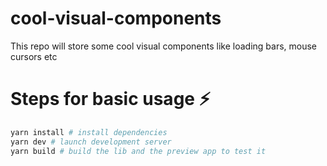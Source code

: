 # cool-visual-components

This repo will store some cool visual components like loading bars, mouse cursors etc

# Steps for basic usage :zap:

```bash
yarn install # install dependencies
yarn dev # launch development server
yarn build # build the lib and the preview app to test it
```
